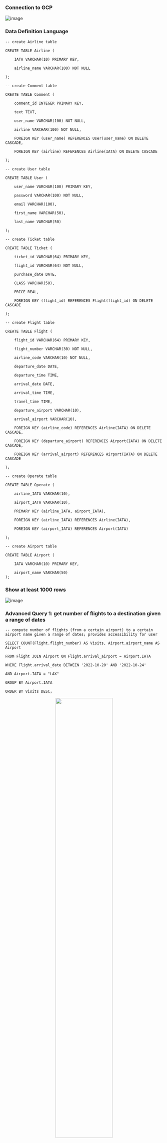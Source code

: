 ### Connection to GCP
![image](./Connection_GCP.png)


### Data Definition Language
    -- create Airline table

    CREATE TABLE Airline (

        IATA VARCHAR(10) PRIMARY KEY,

        airline_name VARCHAR(100) NOT NULL

    );

    -- create Comment table

    CREATE TABLE Comment (

        comment_id INTEGER PRIMARY KEY,

        text TEXT,

        user_name VARCHAR(100) NOT NULL,

        airline VARCHAR(100) NOT NULL,

        FOREIGN KEY (user_name) REFERENCES User(user_name) ON DELETE CASCADE,

        FOREIGN KEY (airline) REFERENCES Airline(IATA) ON DELETE CASCADE

    );

    -- create User table

    CREATE TABLE User (

        user_name VARCHAR(100) PRIMARY KEY,

        password VARCHAR(100) NOT NULL,

        email VARCHAR(100),

        first_name VARCHAR(50),

        last_name VARCHAR(50)

    );

    -- create Ticket table

    CREATE TABLE Ticket (

        ticket_id VARCHAR(64) PRIMARY KEY,

        flight_id VARCHAR(64) NOT NULL,

        purchase_date DATE,

        CLASS VARCHAR(50),

        PRICE REAL,

        FOREIGN KEY (flight_id) REFERENCES Flight(flight_id) ON DELETE CASCADE

    );

    -- create Flight table

    CREATE TABLE Flight (

        flight_id VARCHAR(64) PRIMARY KEY,

        flight_number VARCHAR(30) NOT NULL,

        airline_code VARCHAR(10) NOT NULL,

        departure_date DATE,

        departure_time TIME,

        arrival_date DATE,

        arrival_time TIME,

        travel_time TIME,

        departure_airport VARCHAR(10),

        arrival_airport VARCHAR(10),

        FOREIGN KEY (airline_code) REFERENCES Airline(IATA) ON DELETE CASCADE,

        FOREIGN KEY (departure_airport) REFERENCES Airport(IATA) ON DELETE CASCADE,

        FOREIGN KEY (arrival_airport) REFERENCES Airport(IATA) ON DELETE CASCADE

    );

    -- create Operate table

    CREATE TABLE Operate (

        airline_IATA VARCHAR(10),

        airport_IATA VARCHAR(10),

        PRIMARY KEY (airline_IATA, airport_IATA),

        FOREIGN KEY (airline_IATA) REFERENCES Airline(IATA),

        FOREIGN KEY (airport_IATA) REFERENCES Airport(IATA)

    );
   
    -- create Airport table
    
    CREATE TABLE Airport (
    
        IATA VARCHAR(10) PRIMARY KEY,
        
        airport_name VARCHAR(50)
    );

### Show at least 1000 rows
![image](./rows_over1000.png)

### Advanced Query 1: get number of flights to a destination given a range of dates
    -- compute number of flights (from a certain airport) to a certain airport name given a range of dates; provides accessibility for user

    SELECT COUNT(Flight.flight_number) AS Visits, Airport.airport_name AS Airport

    FROM Flight JOIN Airport ON Flight.arrival_airport = Airport.IATA

    WHERE Flight.arrival_date BETWEEN '2022-10-20' AND '2022-10-24'
    
    AND Airport.IATA = "LAX"

    GROUP BY Airport.IATA

    ORDER BY Visits DESC;

<p align="center">
    <img src="./query1.png" width=60% height=60%>
</p>

### Advanced Query 2: get daily average flight price for each destination in a range of dates
    -- find all the flight information for ORD to LAX on 2022-10-23 whose price less than the average price in nearest 4 days(2022-10-21 to 2022-10-24)

    SELECT flight_number, airline_code, departure_date, CLASS, PRICE
    
    FROM Ticket JOIN Flight USING(flight_id)
    
    WHERE departure_date = "2022-10-23"
    
    AND departure_airport = "ORD"
    
    AND arrival_airport = "LAX"
    
    AND price <=
    
                (SELECT AVG(price)
                
                FROM Ticket JOIN Flight USING(flight_id)
                
                WHERE departure_date BETWEEN "2022-10-21" AND "2022-10-24"
                
                AND departure_airport = "ORD"
                
                AND arrival_airport = "LAX"
                
                GROUP BY departure_airport, arrival_airport)
                
    LIMIT 15
    

<p align="center">
    <img src="./query2.png" width=60% height=60%>
</p>

### EXPLAIN ANALYZE
#### Query 1
#### Before adding indexing
![image](./explainanaly_first.png)

The cost of Index lookup on Flight using arrival_airport (arrival_airport='LAX') is 24.63 with scaning 1137 rows. The time to scan the first row is 0.297, and that turns to be 2.742 after finishing scanning all the rows.

#### Add index on arrival date from Flight
![image](./firsrtry_index_query1.png)

The cost of the total operation dropped significantly from 3 seconds to 0.4 seconds because of the added index on arrival_date. It now first filter the table by the arrival_airport, and then index range search on the arrival_date. Before, it must do a full table filter on arrival_date which is very costly without the indexing.

#### Add index on departure_date from Flight

![image](./secondtry_index_query1.png)


#### Add index on flight_number from Flight

![image](./thirdtry_index_query1.png)

Adding index on departure_date or flight_number does not affect the query performance much since the query does not query on these columns

#### Query 2
#### Before adding indexing
![image](./explainanaly_first_qury2.png)
The cost of the query took 6.765 seconds to complete. From the analysis, we see that the query is filter on non-indexed columns such as departure_date from Flight table and price from Ticket table. We could possibly add index to these columns to optimize the performance of our query.
